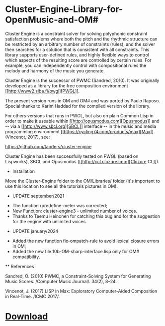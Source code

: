# Cluster-Engine-Library-for-OpenMusic-and-OM#
Cluster Engine is a constraint solver for solving polyphonic constraint satisfaction problems where both the pitch and the rhythmic structure can be restricted by an arbitrary number of constraints (rules), and the solver then searches for a solution that is consistent with all constraints. This library supports user-defined rules, and highly flexible ways to control which aspects of the resulting score are controlled by certain rules. For example, you can independently control with compositional rules the melody and harmony of the music you generate. 

Cluster Engine is the successor of PWMC (Sandred, 2010). It was originally developed as a library for the free composition environment [[http://www2.siba.fi/pwgl][PWGL]]. 

The present version runs in OM and OM# and was ported by Paulo Raposo. Special thanks to Karim Haddad for the compiled version of the library.  

For others versions that runs in PWGL, but also on plain Common Lisp in order to make it useable within [[http://opusmodus.com][Opusmodus]] and -- via a [[http://www.sbcl.org][SBCL]] interface -- in the music and media programming environment [[https://cycling74.com/products/max][Max]] (Vincenot, 2017), see: 

https://github.com/tanders/cluster-engine


Cluster Engine has been successfully tested on PWGL (based on Lispworks), SBCL and Opusmodus ([[http://ccl.clozure.com][Clozure CL]]).

* Installation

Move the Cluster-Engine folder to the OM/Libraries/ folder (it's important to use this location to see all the tutorials pictures in OM).   

* UPDATE september/2021
 - The function rpredefine-meter was corrected;
 - New Function: cluster-engine3 - unlimited number of voices.
 - Thanks to Teemu Heinonen for catching this bug and for the suggestion for the engine with unlimited voices.

* UPDATE january/2024
- Added the new function fix-ompatch-rule to avoid lexical closure errors in OM;
- Added the new file 10b-OM-sharp-interface.lisp only for OM# compatibility.

** References 

Sandred, Ö. (2010) PWMC, a Constraint-Solving System for Generating Music Scores. /Computer Music Journal/. 34(2), 8–24.

Vincenot, J. (2017) LISP in Max: Exploratory Computer-Aided Composition in Real-Time. /ICMC 2017/. 

# [Download](https://github.com/PHRaposo/Cluster-Engine-Library-for-OpenMusic/archive/refs/heads/main.zip)





